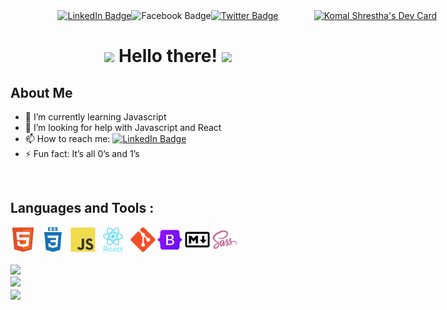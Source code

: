 <!--
**komalshres/komalshres** is a ✨ _special_ ✨ repository because its `README.md` (this file) appears on your GitHub profile.

Here are some ideas to get you started:

- 🔭 I’m currently working on ...
- 🌱 I’m currently learning ...
- 👯 I’m looking to collaborate on ...
- 🤔 I’m looking for help with ...
- 💬 Ask me about ...
- 📫 How to reach me: ...
- 😄 Pronouns: ...
- ⚡ Fun fact: ...
-->
<div id="header" align="center">
  <a href="https://app.daily.dev/komalshres" style="position:absolute;right:50px;top:50px"><img src="https://api.daily.dev/devcards/d6a6ac97e1c24acc9ac31b15bb015dfb.png?r=9f7" width="250" alt="Komal Shrestha's Dev Card"/></a>
</div>
<div id="badges" style="display:flex;justify-content:center">
  <a href="https://www.linkedin.com/in/komalshres/"><img src="https://img.shields.io/badge/LinkedIn-blue?style=for-the-badge&logo=linkedin&logoColor=white" alt="LinkedIn Badge"/></a>
  <a><img src="https://img.shields.io/badge/Facebook-blue?style=for-the-badge&logo=facebook&logoColor=white" alt="Facebook Badge"/></a>
  <a href="https://www.twitter.com/komalshres/"><img src="https://img.shields.io/badge/Twitter-blue?style=for-the-badge&logo=twitter&logoColor=white" alt="Twitter Badge"/></a>
</div>
<h1 style="text-align:center">
<img src="https://media.giphy.com/media/hvRJCLFzcasrR4ia7z/giphy.gif" width="30px"/>
  Hello there!
  <img src="https://media.giphy.com/media/hvRJCLFzcasrR4ia7z/giphy.gif" width="30px"/>
</h1>
<!-- <img src="https://komarev.com/ghpvc/?username=komalshres&style=flat-square&color=blue" alt=""/> -->

## About Me

- 🌱 I’m currently learning Javascript
- 🤔 I’m looking for help with Javascript and React
- 📫 How to reach me: <a href="https://www.linkedin.com/in/komalshres/"><img src="https://img.shields.io/badge/LinkedIn-blue?style=for-the-badge&logo=linkedin&logoColor=white" alt="LinkedIn Badge"/></a>
- ⚡ Fun fact: It’s all 0’s and 1’s

<br/>

## Languages and Tools :

<div>
  <img src="https://raw.githubusercontent.com/devicons/devicon/1119b9f84c0290e0f0b38982099a2bd027a48bf1/icons/html5/html5-original.svg" title="HTML5" alt="HTML" width="40" height="40"/>&nbsp;
  <img src="https://raw.githubusercontent.com/devicons/devicon/1119b9f84c0290e0f0b38982099a2bd027a48bf1/icons/css3/css3-plain-wordmark.svg"  title="CSS3" alt="CSS" width="40" height="40"/>&nbsp;
  <img src="https://raw.githubusercontent.com/devicons/devicon/1119b9f84c0290e0f0b38982099a2bd027a48bf1/icons/javascript/javascript-original.svg" title="JavaScript" alt="JavaScript" width="40" height="40"/>&nbsp;
  <img src="https://raw.githubusercontent.com/devicons/devicon/1119b9f84c0290e0f0b38982099a2bd027a48bf1/icons/react/react-original-wordmark.svg" title="React" alt="React" width="40" height="40"/>&nbsp;
  <img src="https://raw.githubusercontent.com/devicons/devicon/1119b9f84c0290e0f0b38982099a2bd027a48bf1/icons/git/git-original.svg" title="Git" alt="Git" width="40" height="40"/>
  <img src="https://raw.githubusercontent.com/devicons/devicon/1119b9f84c0290e0f0b38982099a2bd027a48bf1/icons/bootstrap/bootstrap-original.svg" title="Boootstrap" alt="bootstrap" width="40" height="40"/>
  <img src="https://raw.githubusercontent.com/devicons/devicon/1119b9f84c0290e0f0b38982099a2bd027a48bf1/icons/markdown/markdown-original.svg" title="Markdown" alt="Markdown" width="40" height="40"/>
  <img src="https://raw.githubusercontent.com/devicons/devicon/1119b9f84c0290e0f0b38982099a2bd027a48bf1/icons/sass/sass-original.svg" title="Sass" alt="Sass" width="40" height="40"/>
</div>

<br/>
<a href="https://wakatime.com"><img src="https://wakatime.com/share/@komalshres/525e90f4-afd4-45f3-bd4e-e3d26febbe05.png" width="400px" /></a>

<br />
<a href="https://github.com/komalshres">
  <img src="https://github-readme-stats.vercel.app/api?username=komalshres&hide=stars,prs,issues,contribs&show_icons=true&theme=tokyonight" />
</a>

<br/>

<a href="https://github.com/komalshres">
<img align="center" src="https://github-readme-stats.vercel.app/api/top-langs/?username=komalshres&langs_count=8" />
</a>



